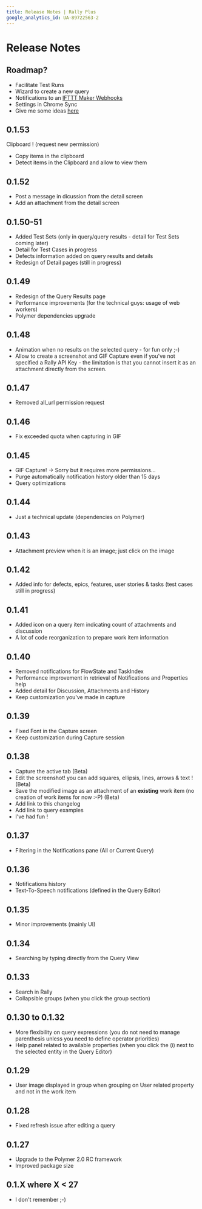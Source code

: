```yaml
---
title: Release Notes | Rally Plus
google_analytics_id: UA-89722563-2
---
```


# Release Notes

## Roadmap?

- Facilitate Test Runs
- Wizard to create a new query
- Notifications to an [IFTTT Maker Webhooks](https://ifttt.com/maker_webhooks)
- Settings in Chrome Sync
- Give me some ideas [here](https://groups.google.com/forum/#!forum/rally-plus)

## 0.1.53

Clipboard ! (request new permission)
- Copy items in the clipboard
- Detect items in the Clipboard and allow to view them

## 0.1.52

- Post a message in dicussion from the detail screen
- Add an attachment from the detail screen

## 0.1.50-51

- Added Test Sets (only in query/query results - detail for Test Sets coming later)
- Detail for Test Cases in progress
- Defects information added on query results and details
- Redesign of Detail pages (still in progress)

## 0.1.49

- Redesign of the Query Results page
- Performance improvements (for the technical guys: usage of web workers)
- Polymer dependencies upgrade

## 0.1.48

- Animation when no results on the selected query - for fun only ;-)
- Allow to create a screenshot and GIF Capture even if you've not specified a Rally API Key - the limitation is that you cannot insert it as an attachment directly from the screen.

## 0.1.47

- Removed all_url permission request

## 0.1.46

- Fix exceeded quota when capturing in GIF

## 0.1.45

- GIF Capture! -> Sorry but it requires more permissions...
- Purge automatically notification history older than 15 days
- Query optimizations

## 0.1.44

- Just a technical update (dependencies on Polymer)

## 0.1.43

- Attachment preview when it is an image; just click on the image

## 0.1.42

- Added info for defects, epics, features, user stories & tasks (test cases still in progress)

## 0.1.41

- Added icon on a query item indicating count of attachments and discussion
- A lot of code reorganization to prepare work item information

## 0.1.40

- Removed notifications for FlowState and TaskIndex
- Performance improvement in retrieval of Notifications and Properties help
- Added detail for Discussion, Attachments and History
- Keep customization you've made in capture

## 0.1.39

- Fixed Font in the Capture screen
- Keep customization during Capture session


## 0.1.38

- Capture the active tab (Beta)
- Edit the screenshot! you can add squares, ellipsis, lines, arrows & text ! (Beta)
- Save the modified image as an attachment of an **existing** work item (no creation of work items for now :-P) (Beta)
- Add link to this changelog
- Add link to query examples
- I've had fun !

## 0.1.37

- Filtering in the Notifications pane (All or Current Query)

## 0.1.36

- Notifications history
- Text-To-Speech notifications (defined in the Query Editor)

## 0.1.35

- Minor improvements (mainly UI)

## 0.1.34

- Searching by typing directly from the Query View

## 0.1.33

- Search in Rally
- Collapsible groups (when you click the group section)

## 0.1.30 to 0.1.32

- More flexibility on query expressions (you do not need to manage parenthesis unless you need to define operator priorities)
- Help panel related to available properties (when you click the (i) next to the selected entity in the Query Editor)

## 0.1.29

- User image displayed in group when grouping on User related property and not in the work item

## 0.1.28

- Fixed refresh issue after editing a query

## 0.1.27

- Upgrade to the Polymer 2.0 RC framework
- Improved package size

## 0.1.X where X < 27

- I don't remember ;-)

